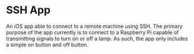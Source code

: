# SSH App

An iOS app able to connect to a remote machine using SSH. The primary purpose of the app currently is to connect to a Raspberry Pi capable of transmitting signals to turn on or off a lamp. As such, the app only includes a simple on button and off button.